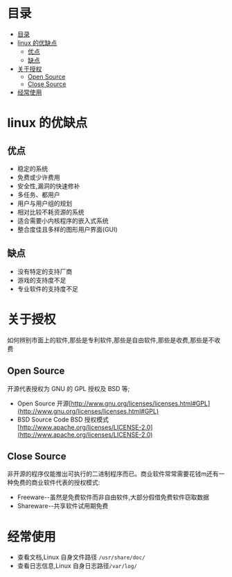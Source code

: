 # 目录
<!-- TOC depthFrom:1 depthTo:6 withLinks:1 updateOnSave:1 orderedList:0 -->

- [目录](#目录)
- [linux 的优缺点](#linux-的优缺点)
	- [优点](#优点)
	- [缺点](#缺点)
- [关于授权](#关于授权)
	- [Open Source](#open-source)
	- [Close Source](#close-source)
- [经常使用](#经常使用)

<!-- /TOC -->
# linux 的优缺点

## 优点
- 稳定的系统
- 免费或少许费用
- 安全性,漏洞的快速修补
- 多任务、都用户
- 用户与用户组的规划
- 相对比较不耗资源的系统
- 适合需要小内核程序的嵌入式系统
- 整合度佳且多样的图形用户界面(GUI)

## 缺点
- 没有特定的支持厂商
- 游戏的支持度不足
- 专业软件的支持度不足

# 关于授权
如何辨别市面上的软件,那些是专利软件,那些是自由软件,那些是收费,那些是不收费
## Open Source
开源代表授权为 GNU 的 GPL 授权及 BSD 等;
- Open Source 开源[http://www.gnu.org/licenses/licenses.html#GPL](http://www.gnu.org/licenses/licenses.html#GPL)
- BSD Source Code  BSD 授权模式[http://www.apache.org/licenses/LICENSE-2.0](http://www.apache.org/licenses/LICENSE-2.0)

## Close Source
非开源的程序仅能推出可执行的二进制程序而已。商业软件常常需要花钱m还有一种免费的商业软件代表的授权模式:
- Freeware--虽然是免费软件而非自由软件,大部分假借免费软件窃取数据
- Shareware--共享软件试用期免费

# 经常使用
- 查看文档,Linux 自身文件路径 `/usr/share/doc/`
- 查看日志信息,Linux 自身日志路径`/var/log/`
